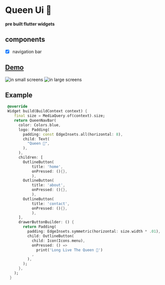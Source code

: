 # Queen Ui 👑

**pre built flutter widgets**

## components

- [x] navigation bar

## [**Demo**](https://maxland-a4698.web.app/)

![in small screens](https://github.com/maxzod/queen_ui/blob/master/images/nav_bar_in_small.png?raw=true)
![in large screens](https://github.com/maxzod/queen_ui/blob/master/images/nav_bar_in_large.png?raw=true)

## Example

```dart
 @override
 Widget build(BuildContext context) {
    final size = MediaQuery.of(context).size;
    return QueenNavBar(
      color: Colors.blue,
      logo: Padding(
        padding: const EdgeInsets.all(horizontal: 8),
        child: Text(
          "Queen 👑",
        ),
      ),
      children: [
        OutlineButton(
            title: 'home',
            onPressed: (){},
            ),
        OutlineButton(
            title: 'about',
            onPressed: (){},
            ),
        OutlineButton(
            title: 'contact',
            onPressed: (){},
            ),
      ],
      drawerButtonBuilder: () {
        return Padding(
          padding: EdgeInsets.symmetric(horizontal: size.width * .01),
          child: OutlineButton(
            child: Icon(Icons.menu),
            onPressed: () =>
              print('Long Live The Queen 👑')
            ,
          ),
        );
      },
    );
  }
```
